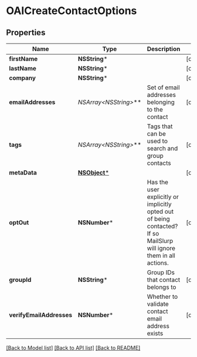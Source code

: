 # OAICreateContactOptions

## Properties
Name | Type | Description | Notes
------------ | ------------- | ------------- | -------------
**firstName** | **NSString*** |  | [optional] 
**lastName** | **NSString*** |  | [optional] 
**company** | **NSString*** |  | [optional] 
**emailAddresses** | **NSArray&lt;NSString*&gt;*** | Set of email addresses belonging to the contact | [optional] 
**tags** | **NSArray&lt;NSString*&gt;*** | Tags that can be used to search and group contacts | [optional] 
**metaData** | [**NSObject***]() |  | [optional] 
**optOut** | **NSNumber*** | Has the user explicitly or implicitly opted out of being contacted? If so MailSlurp will ignore them in all actions. | [optional] 
**groupId** | **NSString*** | Group IDs that contact belongs to | [optional] 
**verifyEmailAddresses** | **NSNumber*** | Whether to validate contact email address exists | [optional] 

[[Back to Model list]](../README#documentation-for-models) [[Back to API list]](../README#documentation-for-api-endpoints) [[Back to README]](../README)


